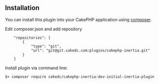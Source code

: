 ## Installation

You can install this plugin into your CakePHP application using [composer](https://getcomposer.org).

Edit composer.json and add repository

```
    "repositories": [
        {
            "type": "git",
            "url": "git@git.cakedc.com:plugins/cakephp-inertia.git"
        }
    ]
```

Install plugin via command line:

```
$> composer require cakedc/cakephp-inertia:dev-initial-inertia-plugin
```